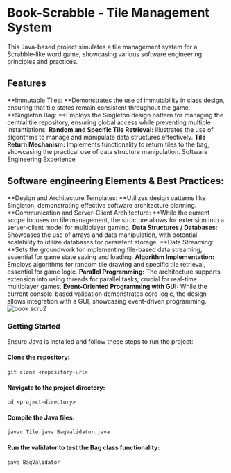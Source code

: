 # Book-Scrabble - Tile Management System
This Java-based project simulates a tile management system for a Scrabble-like word game, showcasing various software engineering principles and practices.

## Features
**Immutable Tiles: **Demonstrates the use of immutability in class design, ensuring that tile states remain consistent throughout the game.
**Singleton Bag: **Employs the Singleton design pattern for managing the central tile repository, ensuring global access while preventing multiple instantiations.
**Random and Specific Tile Retrieval:** Illustrates the use of algorithms to manage and manipulate data structures effectively.
**Tile Return Mechanism:** Implements functionality to return tiles to the bag, showcasing the practical use of data structure manipulation.
Software Engineering Experience

## Software engineering Elements & Best Practices:

**Design and Architecture Templates: **Utilizes design patterns like Singleton, demonstrating effective software architecture planning.
**Communication and Server-Client Architecture: **While the current scope focuses on tile management, the structure allows for extension into a server-client model for multiplayer gaming.
**Data Structures / Databases:** Showcases the use of arrays and data manipulation, with potential scalability to utilize databases for persistent storage.
**Data Streaming: **Sets the groundwork for implementing file-based data streaming, essential for game state saving and loading.
**Algorithm Implementation:** Employs algorithms for random tile drawing and specific tile retrieval, essential for game logic.
**Parallel Programming:** The architecture supports extension into using threads for parallel tasks, crucial for real-time multiplayer games.
**Event-Oriented Programming with GUI:** While the current console-based validation demonstrates core logic, the design allows integration with a GUI, showcasing event-driven programming.
![book scru2](https://github.com/Nadav23AnT/Book-Scrabble/assets/71144691/67efba89-d56a-4be0-a0e9-c976d363efd7)


### Getting Started
Ensure Java is installed and follow these steps to run the project:

#### Clone the repository:
`git clone <repository-url>`

#### Navigate to the project directory:
`cd <project-directory>`

#### Compile the Java files:
`javac Tile.java BagValidator.java`

#### Run the validator to test the Bag class functionality:
`java BagValidator`
